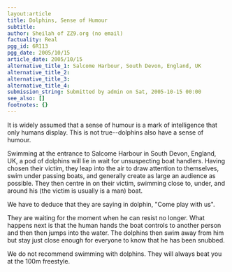```yaml
---
layout:article
title: Dolphins, Sense of Humour
subtitle:  
author: Sheilah of ZZ9.org (no email)
factuality: Real
pgg_id: 6R113
pgg_date: 2005/10/15
article_date: 2005/10/15
alternative_title_1: Salcome Harbour, South Devon, England, UK
alternative_title_2: 
alternative_title_3: 
alternative_title_4: 
submission_string: Submitted by admin on Sat, 2005-10-15 00:00
see_also: []
footnotes: {}
---
```

<div>
<p>It is widely assumed that a sense of humour is a mark of intelligence that only humans display. This is not true--dolphins also have a sense of humour.</p>
<p>Swimming at the entrance to Salcome Harbour in South Devon, England, UK, a pod of dolphins will lie in wait for unsuspecting boat handlers. Having chosen their victim, they leap into the air to draw attention to themselves, swim under passing boats, and generally create as large an audience as possible. They then centre in on their victim, swimming close to, under, and around his (the victim is usually is a man) boat.</p>
<p>We have to deduce that they are saying in dolphin, "Come play with us".</p>
<p>They are waiting for the moment when he can resist no longer. What happens next is that the human hands the boat controls to another person and then then jumps into the water. The dolphins then swim away from him but stay just close enough for everyone to know that he has been snubbed.</p>
<p>We do not recommend swimming with dolphins. They will always beat you at the 100m freestyle.</p>
</div>
